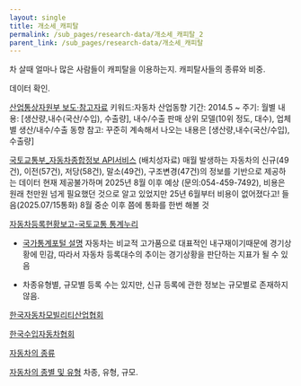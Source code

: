 ```yaml
---
layout: single
title: 개소세_캐피탈
permalink: /sub_pages/research-data/개소세_캐피탈_2
parent_link: /sub_pages/research-data/개소세_캐피탈
---
```



차 살때 얼마나 많은 사람들이 캐피탈을 이용하는지.
캐피탈사들의 종류와 비중.

데이터 확인.

[산업통상자원부 보도·참고자료](https://www.motie.go.kr/kor/article/ATCL3f49a5a8c) 키워드:자동차 산업동향
기간: 2014.5 ~
주기: 월별
내용: [생산량,내수(국산/수입), 수출량], 내수/수출 판매 상위 모델(10위 정도, 대수), 업체별 생산/내수/수출 동향
참고: 꾸준히 계속해서 나오는 내용은 [생산량,내수(국산/수입), 수출량]

[국토교통부_자동차종합정보 API서비스](https://www.data.go.kr/data/15071233/openapi.do)
(배치성자료) 매월 발생하는 자동차의 신규(49건), 이전(57건), 저당(58건), 말소(49건), 구조변경(47건)의 정보를 기반으로 제공하는 데이터
현재 제공불가하며 2025년 8월 이후 예상 (문의:054-459-7492), 
비용은 원래 천만원 넘게 필요했던 것으로 알고 있었지만 25년 6월부터 비용이 없어졌다고! 들음(2025.07/15통화)
8월 중순 이후 쯤에 통화를 한번 해볼 것

[자동차등록현황보고-국토교통 통계누리](https://stat.molit.go.kr/portal/cate/statAnalsView.do?hRsId=58&hFormId=&hSelectId=&sStyleNum=&sStart=&sEnd=&hPoint=&hAppr=&oFileName=&rFileName=&midpath=)

- [국가통계포털 설명](https://www.k-stat.go.kr/metasvc/msba100/statsdcdta?statsConfmNo=116015&kosisYn=Y)
 자동차는 비교적 고가품으로 대표적인 내구재이기때문에 경기상황에 민감, 따라서 자동차 등록대수의 추이는 경기상황을 판단하는 지표가 될 수 있음

- 차종유형별, 규모별 등록 수는 있지만, 신규 등록에 관한 정보는 규모별로 존재하지 않음.

[한국자동차모빌리티산업협회](https://www.kama.or.kr/MainController)

[한국수입자동차협회](https://www.kaida.co.kr/ko/service/dbService.do)

[자동차의 종류](https://www.molit.go.kr/USR/policyTarget/dtl.jsp?idx=537) 

[자동차의 종별 및 유형](https://sdwo.cafe24.com/sihayngyolyeng/aa2-1-4.htm)
차종, 유형, 규모.
